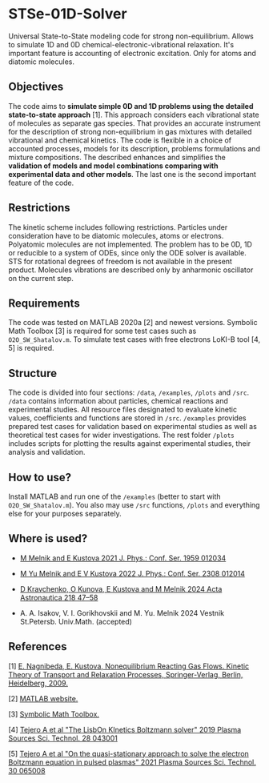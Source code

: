 # STSe-01D-Solver
Universal State-to-State modeling code for strong non-equilibrium. Allows to simulate 1D and 0D chemical-electronic-vibrational relaxation. It's important feature is accounting of electronic excitation. Only for atoms and diatomic molecules.
## Objectives
The code aims to **simulate simple 0D and 1D problems using the detailed state-to-state approach** [1]. This approach considers each vibrational state of molecules as separate gas species. That provides an accurate instrument for the description of strong non-equilibrium in gas mixtures with detailed vibrational and chemical kinetics. The code is flexible in a choice of accounted processes, models for its description, problems formulations and mixture compositions. The described enhances and simplifies the **validation of models and model combinations comparing with experimental data and other models**. The last one is the second important feature of the code.
## Restrictions
The kinetic scheme includes following restrictions. Particles under consideration have to be diatomic molecules, atoms or electrons. Polyatomic molecules are not implemented. The problem has to be 0D, 1D or reducible to a system of ODEs, since only the ODE solver is available. STS for rotational degrees of freedom is not available in the present product. Molecules vibrations are described only by anharmonic oscillator on the current step.
## Requirements
The code was tested on MATLAB 2020a [2] and newest versions. 
Symbolic Math Toolbox [3] is required for some test cases such as `O2O_SW_Shatalov.m`.
To simulate test cases with free electrons LoKI-B tool [4, 5] is required.
## Structure
The code is divided into four sections: `/data`, `/examples`, `/plots` and `/src`. `/data` contains information about particles, chemical reactions and experimental studies. All resource files designated to evaluate kinetic values, coefficients and functions are stored in `/src`. `/examples` provides prepared test cases for validation based on experimental studies as well as theoretical test cases for wider investigations. The rest folder `/plots` includes scripts for plotting the results against experimental studies, their analysis and validation.
## How to use?
Install MATLAB and run one of the `/examples` (better to start with `O2O_SW_Shatalov.m`). You also may use `/src` functions, `/plots` and everything else for your purposes separately.
## Where is used?
- [M Melnik and E Kustova 2021 J. Phys.: Conf. Ser. 1959 012034](https://DOI.org/10.1088/1742-6596/1959/1/012034)

- [M Yu Melnik and E V Kustova 2022 J. Phys.: Conf. Ser. 2308 012014](https://DOI.org/10.1088/1742-6596/2308/1/012014)

- [D Kravchenko, O Kunova, E Kustova and M Melnik 2024 Acta Astronautica 218 47–58](https://doi.org/10.1016/j.actaastro.2024.02.011)

- A. A. Isakov, V. I. Gorikhovskii and M. Yu. Melnik 2024 Vestnik St.Petersb. Univ.Math. (accepted)
## References
[1] [E. Nagnibeda, E. Kustova, Nonequilibrium Reacting Gas Flows. Kinetic Theory of Transport and Relaxation Processes, Springer-Verlag, Berlin, Heidelberg, 2009.](https://doi.org/10.1007/978-3-642-01390-4)

[2] [MATLAB website.](https://www.mathworks.com/products/matlab.html)

[3] [Symbolic Math Toolbox.](https://www.mathworks.com/products/symbolic.html)

[4] [Tejero A et al "The LisbOn KInetics Boltzmann solver" 2019 Plasma Sources Sci. Technol. 28 043001](https://doi.org/10.1088/1361-6595/ab0537)

[5] [Tejero A et al "On the quasi-stationary approach to solve the electron Boltzmann equation in pulsed plasmas" 2021 Plasma Sources Sci. Technol. 30 065008](https://doi.org/10.1088/1361-6595/abf858)

